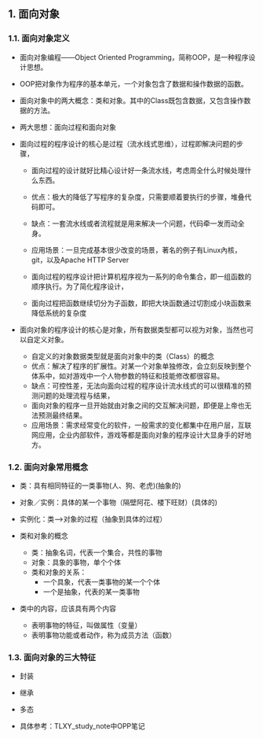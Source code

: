 ## 1. 面向对象
### 1.1. 面向对象定义
- 面向对象编程——Object Oriented Programming，简称OOP，是一种程序设计思想。
- OOP把对象作为程序的基本单元，一个对象包含了数据和操作数据的函数。

- 面向对象中的两大概念：类和对象。其中的Class既包含数据，又包含操作数据的方法。

- 两大思想：面向过程和面向对象
- 面向过程的程序设计的核心是过程（流水线式思维），过程即解决问题的步骤，
    - 面向过程的设计就好比精心设计好一条流水线，考虑周全什么时候处理什么东西。
    - 优点：极大的降低了写程序的复杂度，只需要顺着要执行的步骤，堆叠代码即可。
    - 缺点：一套流水线或者流程就是用来解决一个问题，代码牵一发而动全身。
    - 应用场景：一旦完成基本很少改变的场景，著名的例子有Linux內核，git，以及Apache HTTP Server
    
    - 面向过程的程序设计把计算机程序视为一系列的命令集合，即一组函数的顺序执行。为了简化程序设计，
    - 面向过程把函数继续切分为子函数，即把大块函数通过切割成小块函数来降低系统的复杂度

- 面向对象的程序设计的核心是对象，所有数据类型都可以视为对象，当然也可以自定义对象。
    - 自定义的对象数据类型就是面向对象中的类（Class）的概念
    - 优点：解决了程序的扩展性。对某一个对象单独修改，会立刻反映到整个体系中，如对游戏中一个人物参数的特征和技能修改都很容易。
    - 缺点：可控性差，无法向面向过程的程序设计流水线式的可以很精准的预测问题的处理流程与结果，
    - 面向对象的程序一旦开始就由对象之间的交互解决问题，即便是上帝也无法预测最终结果。
    - 应用场景：需求经常变化的软件，一般需求的变化都集中在用户层，互联网应用，企业内部软件，游戏等都是面向对象的程序设计大显身手的好地方。

### 1.2. 面向对象常用概念
- 类：具有相同特征的一类事物(人、狗、老虎)(抽象的)
- 对象／实例：具体的某一个事物（隔壁阿花、楼下旺财）(具体的)
- 实例化：类——>对象的过程（抽象到具体的过程）  

- 类和对象的概念
    - 类：抽象名词，代表一个集合，共性的事物
    - 对象：具象的事物，单个个体
    - 类和对象的关系：
        - 一个具象，代表一类事物的某一个个体
        - 一个是抽象，代表的某一类事物
- 类中的内容，应该具有两个内容
    - 表明事物的特征，叫做属性（变量）
    - 表明事物功能或者动作，称为成员方法（函数）
    
### 1.3. 面向对象的三大特征
- 封装
- 继承
- 多态

- 具体参考：TLXY_study_note中OPP笔记